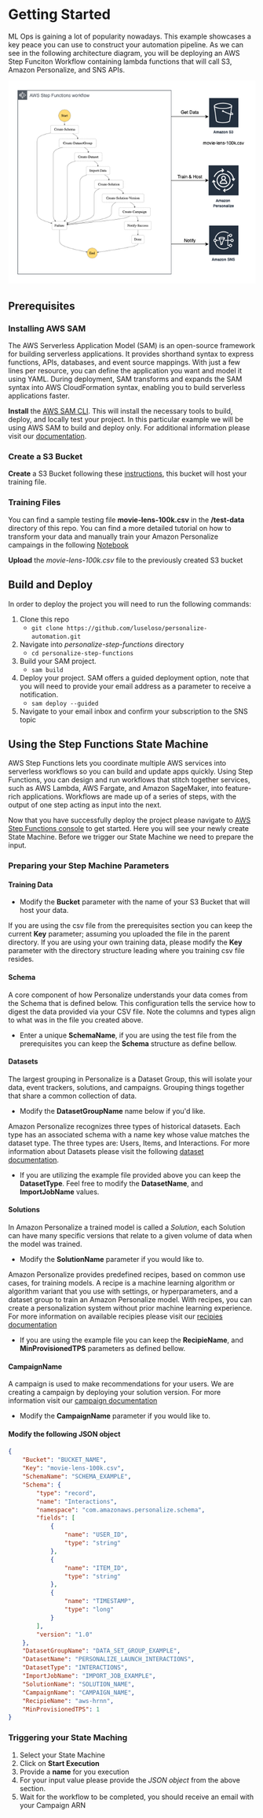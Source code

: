 
# Getting Started

ML Ops is gaining a lot of popularity nowadays. This example showcases a key peace you can use to construct your automation pipeline. As we can see in the following architecture diagram, you will be deploying an AWS Step Funciton Workflow containing lambda functions that will call S3, Amazon Personalize, and SNS APIs.

![Architecture Diagram](images/personalize-stepfunctions.png)


## Prerequisites

### Installing AWS SAM

The AWS Serverless Application Model (SAM) is an open-source framework for building serverless applications. It provides shorthand syntax to express functions, APIs, databases, and event source mappings. With just a few lines per resource, you can define the application you want and model it using YAML. During deployment, SAM transforms and expands the SAM syntax into AWS CloudFormation syntax, enabling you to build serverless applications faster.

**Install** the [AWS SAM CLI](https://docs.aws.amazon.com/serverless-application-model/latest/developerguide/serverless-sam-cli-install.html). 
This will install the necessary tools to build, deploy, and locally test your project. In this particular example we will be using AWS SAM to build and deploy only. For additional information please visit our [documentation](https://docs.aws.amazon.com/serverless-application-model/latest/developerguide/what-is-sam.html).

### Create a S3 Bucket

**Create** a S3 Bucket following these [instructions](https://docs.aws.amazon.com/AmazonS3/latest/user-guide/create-bucket.html), this bucket will host your training file.

### Training Files

You can find a sample testing file **movie-lens-100k.csv** in the **/test-data** directory of this repo. You can find a more detailed tutorial on how to transform your data and manually train your Amazon Personalize campaings in the following [Notebook](https://github.com/aws-samples/amazon-personalize-samples/blob/master/personalize_sample_notebook.ipynb)

**Upload** the *movie-lens-100k.csv* file to the previously created S3 bucket


## Build and Deploy

In order to deploy the project you will need to run the following commands:

1. Clone this repo 
    - `git clone https://github.com/luseloso/personalize-automation.git`
2. Navigate into *personalize-step-functions* directory
    - `cd personalize-step-functions` 
3. Build your SAM project. 
    - `sam build` 
4. Deploy your project. SAM offers a guided deployment option, note that you will need to provide your email address as a parameter to receive a notification.
    - `sam deploy --guided`
5. Navigate to your email inbox and confirm your subscription to the SNS topic

## Using the Step Functions State Machine

AWS Step Functions lets you coordinate multiple AWS services into serverless workflows so you can build and update apps quickly. Using Step Functions, you can design and run workflows that stitch together services, such as AWS Lambda, AWS Fargate, and Amazon SageMaker, into feature-rich applications. Workflows are made up of a series of steps, with the output of one step acting as input into the next. 

Now that you have successfully deploy the project please navigate to [AWS Step Functions console](https://console.aws.amazon.com/states/home?region=us-east-1#/statemachines) to get started. Here you will see your newly create State Machine. Before we trigger our State Machine we need to prepare the input.

### Preparing your Step Machine Parameters


#### Training Data

* Modify the **Bucket** parameter with the name of your S3 Bucket that will host your data. 

If you are using the csv file from the prerequisites section you can keep the current **Key** parameter; assuming you uploaded the file in the parent directory. If you are using your own training data, please modify the **Key** parameter with the directory structure leading where you training csv file resides.

#### Schema

A core component of how Personalize understands your data comes from the Schema that is defined below. This configuration tells the service how to digest the data provided via your CSV file. Note the columns and types align to what was in the file you created above. 

* Enter a unique **SchemaName**, if you are using the test file from the prerequisites you can keep the **Schema** structure as define bellow.

#### Datasets

The largest grouping in Personalize is a Dataset Group, this will isolate your data, event trackers, solutions, and campaigns. Grouping things together that share a common collection of data. 

* Modify the **DatasetGroupName** name below if you'd like.

Amazon Personalize recognizes three types of historical datasets. Each type has an associated schema with a name key whose value matches the dataset type. The three types are: Users, Items, and Interactions. For more information about Datasets please visit the following [dataset documentation](https://docs.aws.amazon.com/personalize/latest/dg/how-it-works-dataset-schema.html).

* If you are utilizing the example file provided above you can keep the **DatasetType**. Feel free to modify the **DatasetName**, and **ImportJobName** values.


#### Solutions
In Amazon Personalize a trained model is called a *Solution*, each Solution can have many specific versions that relate to a given volume of data when the model was trained.

* Modify the **SolutionName** parameter if you would like to.

Amazon Personalize provides predefined recipes, based on common use cases, for training models. A recipe is a machine learning algorithm or algorithm variant that you use with settings, or hyperparameters, and a dataset group to train an Amazon Personalize model. With recipes, you can create a personalization system without prior machine learning experience. For more information on available recipies please visit our [recipies documentation](https://docs.aws.amazon.com/personalize/latest/dg/working-with-predefined-recipes.html)

* If you are using the example file you can keep the **RecipieName**, and **MinProvisionedTPS** parameters as defined bellow.

#### CampaignName

A campaign is used to make recommendations for your users. We are creating a campaign by deploying your solution version. For more information visit our [campaign documentation](https://docs.aws.amazon.com/personalize/latest/dg/campaigns.html)

* Modify the **CampaignName** parameter if you would like to.

#### Modify the following JSON object

```JSON
{
    "Bucket": "BUCKET_NAME",
    "Key": "movie-lens-100k.csv",
    "SchemaName": "SCHEMA_EXAMPLE",
    "Schema": {
        "type": "record",
        "name": "Interactions",
        "namespace": "com.amazonaws.personalize.schema",
        "fields": [
            {
                "name": "USER_ID",
                "type": "string"
            },
            {
                "name": "ITEM_ID",
                "type": "string"
            },
            {
                "name": "TIMESTAMP",
                "type": "long"
            }
        ],
        "version": "1.0"
    },
  	"DatasetGroupName": "DATA_SET_GROUP_EXAMPLE",
  	"DatasetName": "PERSONALIZE_LAUNCH_INTERACTIONS",
  	"DatasetType": "INTERACTIONS",
  	"ImportJobName": "IMPORT_JOB_EXAMPLE",
	"SolutionName": "SOLUTION_NAME",
  	"CampaignName": "CAMPAIGN_NAME",
  	"RecipieName": "aws-hrnn",
  	"MinProvisionedTPS": 1
}
```




### Triggering your State Maching

1. Select your State Machine
2. Click on **Start Execution**
3. Provide a **name** for you execution
4. For your input value please provide the *JSON object* from the above section.
5. Wait for the workflow to be completed, you should receive an email with your Campaign ARN
